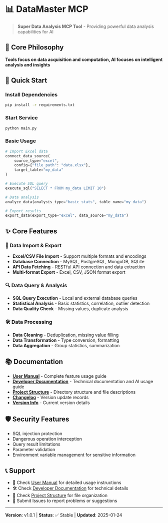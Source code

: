 # 📊 DataMaster MCP

> **Super Data Analysis MCP Tool** - Providing powerful data analysis capabilities for AI

## 🎯 Core Philosophy

**Tools focus on data acquisition and computation, AI focuses on intelligent analysis and insights**

## 🚀 Quick Start

### Install Dependencies

```bash
pip install -r requirements.txt
```

### Start Service

```bash
python main.py
```

### Basic Usage

```python
# Import Excel data
connect_data_source(
    source_type="excel",
    config={"file_path": "data.xlsx"},
    target_table="my_data"
)

# Execute SQL query
execute_sql("SELECT * FROM my_data LIMIT 10")

# Data analysis
analyze_data(analysis_type="basic_stats", table_name="my_data")

# Export results
export_data(export_type="excel", data_source="my_data")
```

## ✨ Core Features

### 📁 Data Import & Export
- **Excel/CSV File Import** - Support multiple formats and encodings
- **Database Connection** - MySQL, PostgreSQL, MongoDB, SQLite
- **API Data Fetching** - RESTful API connection and data extraction
- **Multi-format Export** - Excel, CSV, JSON format export

### 🔍 Data Query & Analysis
- **SQL Query Execution** - Local and external database queries
- **Statistical Analysis** - Basic statistics, correlation, outlier detection
- **Data Quality Check** - Missing values, duplicate analysis

### 🛠️ Data Processing
- **Data Cleaning** - Deduplication, missing value filling
- **Data Transformation** - Type conversion, formatting
- **Data Aggregation** - Group statistics, summarization

## 📚 Documentation

- **[User Manual](用户使用手册.md)** - Complete feature usage guide
- **[Developer Documentation](开发者文档.md)** - Technical documentation and AI usage guide
- **[Project Structure](项目结构说明.md)** - Directory structure and file descriptions
- **[Changelog](CHANGELOG.md)** - Version update records
- **[Version Info](VERSION.md)** - Current version details

## 🛡️ Security Features

- SQL injection protection
- Dangerous operation interception
- Query result limitations
- Parameter validation
- Environment variable management for sensitive information

## 📞 Support

- 📖 Check [User Manual](用户使用手册.md) for detailed usage instructions
- 🛠️ Check [Developer Documentation](开发者文档.md) for technical details
- 📁 Check [Project Structure](项目结构说明.md) for file organization
- 🐛 Submit Issues to report problems or suggestions

---

**Version**: v1.0.1 | **Status**: ✅ Stable | **Updated**: 2025-01-24